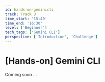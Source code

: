 ```yaml
---
id: hands-on-geminicli
track: Track D
time_start: '15:40'
time_end: '16:30'
level: ['Beginner']
tech_tags: ['Gemini CLI']
perspective: ['Introduction', 'Challenge']
---
```


# [Hands-on] Gemini CLI

Coming soon ...
